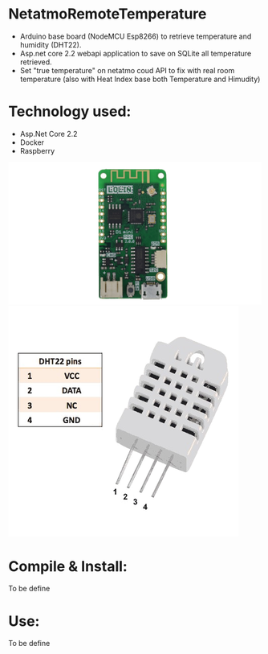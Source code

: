 # NetatmoRemoteTemperature

- Arduino base board (NodeMCU Esp8266) to retrieve temperature and humidity (DHT22).
- Asp.net core 2.2 webapi application to save on SQLite all temperature retrieved.
- Set "true temperature" on netatmo coud API to fix with real room temperature (also with Heat Index base both Temperature and Himudity)

# Technology used:

  - Asp.Net Core 2.2
  - Docker
  - Raspberry

  ![LOLIN D1 MINI PRO v2](/RoomTempSender/Images/d1_mini_pro_v2.png)
  ![DHT22](/RoomTempSender/Images/DHT22.png)

# Compile & Install:

To be define

# Use:

To be define